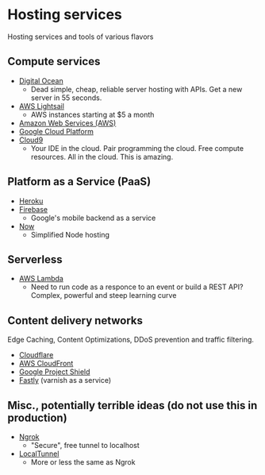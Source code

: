 # Hosting services

Hosting services and tools of various flavors

## Compute services

  - [Digital Ocean](https://www.digitalocean.com/)
    - Dead simple, cheap, reliable server hosting with APIs. Get a new server in 55 seconds.
  - [AWS Lightsail](https://amazonlightsail.com/)
    - AWS instances starting at $5 a month
  - [Amazon Web Services (AWS)](https://aws.amazon.gcom)
  - [Google Cloud Platform](https://cloud.google.com/)
  - [Cloud9](https://c9.io)
    - Your IDE in the cloud. Pair programming the cloud. Free compute resources. All in the cloud. This is amazing.

## Platform as a Service (PaaS)
  - [Heroku](https://www.heroku.com/)
  - [Firebase](https://firebase.google.com/)
    - Google's mobile backend as a service
  - [Now](https://zeit.co/now)
    - Simplified Node hosting

## Serverless

  - [AWS Lambda](https://aws.amazon.com/lambda/)
    - Need to run code as a responce to an event or build a REST API? Complex, powerful and steep learning curve

## Content delivery networks

Edge Caching, Content Optimizations, DDoS prevention and traffic filtering. 

  - [Cloudflare](https://www.cloudflare.com/)
  - [AWS CloudFront](https://aws.amazon.com/cloudfront/)
  - [Google Project Shield](https://projectshield.withgoogle.com/public/)
  - [Fastly](https://www.fastly.com/) (varnish as a service)

## Misc., potentially terrible ideas (do not use this in production)

   - [Ngrok](https://ngrok.com)
     - "Secure", free tunnel to localhost 
   - [LocalTunnel](https://localtunnel.github.io/www/)
     - More or less the same as Ngrok

